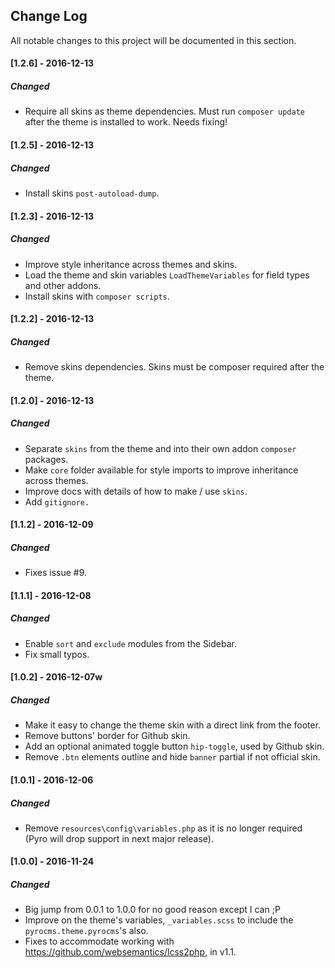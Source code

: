 ## Change Log
All notable changes to this project will be documented in this section.

#### [1.2.6] - 2016-12-13
##### Changed
  - Require all skins as theme dependencies. Must run `composer update` after the theme is installed to work. Needs fixing!

#### [1.2.5] - 2016-12-13
##### Changed
  - Install skins `post-autoload-dump`.

#### [1.2.3] - 2016-12-13
##### Changed
  - Improve style inheritance across themes and skins.
  - Load the theme and skin variables `LoadThemeVariables` for field types and other addons.
  - Install skins with `composer scripts`.

#### [1.2.2] - 2016-12-13
##### Changed
  - Remove skins dependencies. Skins must be composer required after the theme.

#### [1.2.0] - 2016-12-13
##### Changed
  - Separate `skins` from the theme and into their own addon `composer` packages.
  - Make `core` folder available for style imports to improve inheritance across themes.
  - Improve docs with details of how to make / use `skins`.
  - Add `gitignore.`

#### [1.1.2] - 2016-12-09
##### Changed
  - Fixes issue #9.

#### [1.1.1] - 2016-12-08
##### Changed
  - Enable `sort` and `exclude` modules from the Sidebar.
  - Fix small typos.

#### [1.0.2] - 2016-12-07w
##### Changed
  - Make it easy to change the theme skin with a direct link from the footer.
  - Remove buttons' border for Github skin.
  - Add an optional animated toggle button `hip-toggle`, used by Github skin.
  - Remove `.btn` elements outline and hide `banner` partial if not official skin.

#### [1.0.1] - 2016-12-06
##### Changed
  - Remove `resources\config\variables.php` as it is no longer required (Pyro will drop support in next major release).

#### [1.0.0] - 2016-11-24
##### Changed
  - Big jump from 0.0.1 to 1.0.0 for no good reason except I can ;P
  - Improve on the theme's variables, `_variables.scss` to include the `pyrocms.theme.pyrocms`'s also.
  - Fixes to accommodate working with https://github.com/websemantics/lcss2php, in v1.1.
